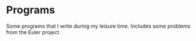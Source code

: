 # Programs
Some programs that I write during my leisure time. Includes some problems from the Euler project.
